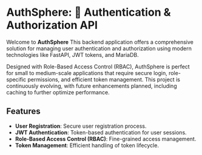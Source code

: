 AuthSphere: 🚀 Authentication & Authorization API
====================================================================

Welcome to **AuthSphere** This backend application offers a comprehensive solution for managing user authentication and authorization using modern technologies like FastAPI, JWT tokens, and MariaDB.

Designed with Role-Based Access Control (RBAC), AuthSphere is perfect for small to medium-scale applications that require secure login, role-specific permissions, and efficient token management. This project is continuously evolving, with future enhancements planned, including caching to further optimize performance.

## Features
- **User Registration**: Secure user registration process.
- **JWT Authentication**: Token-based authentication for user sessions.
- **Role-Based Access Control (RBAC)**: Fine-grained access management.
- **Token Management**: Efficient handling of token lifecycle.
